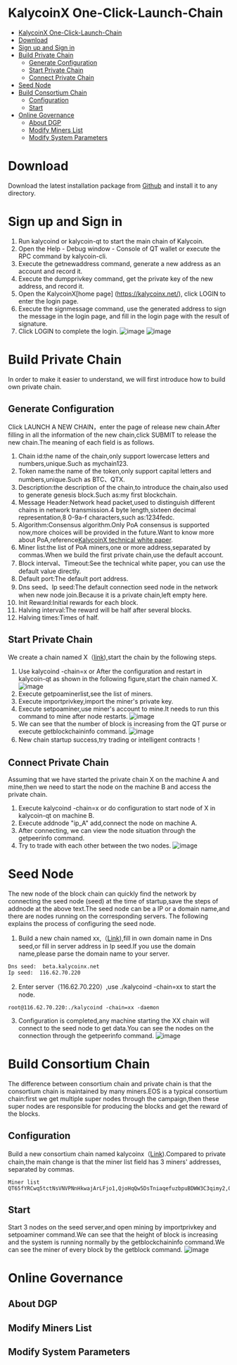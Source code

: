 # KalycoinX One-Click-Launch-Chain

- [KalycoinX One-Click-Launch-Chain](#kalycoinx-one-click-launch-chain)
- [Download](#download)
- [Sign up and Sign in](#sign-up-and-sign-in)
- [Build Private Chain](#build-private-chain)
    - [Generate Configuration](#generate-configuration)
    - [Start Private Chain](#start-private-chain)
    - [Connect Private Chain](#connect-private-chain)
- [Seed Node](#seed-node)
- [Build Consortium Chain](#build-consortium-chain)
    - [Configuration](#configuration)
    - [Start](#start)
- [Online Governance](#online-governance)
    - [About DGP](#about-dgp)
    - [Modify Miners List](#modify-miners-list)
    - [Modify System Parameters](#modify-system-parameters)

# Download
Download the latest installation package from [Github](https://github.com/kalycoinproject/kalycoin-enterprise/releases) and install it to any directory.

# Sign up and Sign in
1. Run kalycoind or kalycoin-qt to start the main chain of Kalycoin.
2. Open the Help - Debug window - Console of QT wallet or execute the RPC command by kalycoin-cli.
3. Execute the getnewaddress command, generate a new address as an account and record it.
4. Execute the dumpprivkey command, get the private key of the new address, and record it.
5. Open the KalycoinX[home page] (https://kalycoinx.net/), click LOGIN to enter the login page.
6. Execute the signmessage command, use the generated address to sign the message in the login page, and fill in the login page with the result of signature.
7. Click LOGIN to complete the login.
![image](3.jpg)
![image](4.jpg)

# Build Private Chain
In order to make it easier to understand, we will first introduce how to build own private chain.

## Generate Configuration
Click LAUNCH A NEW CHAIN，enter the page of release new chain.After filling in all the information of the new chain,click SUBMIT to release the new chain.The meaning of each field is as follows.
1. Chain id:the name of the chain,only support lowercase letters and numbers,unique.Such as mychain123.
2. Token name:the name of the token,only support capital letters and numbers,unique.Such as BTC、QTX.
3. Description:the description of the chain,to introduce the chain,also used to generate genesis block.Such as:my first blockchain.
4. Message Header:Network head packet,used to distinguish different chains in network transmission.4 byte length,sixteen decimal representation,8 0-9a-f characters,such as:1234fedc.
5. Algorithm:Consensus algorithm.Only PoA consensus is supported now,more choices will be provided in the future.Want to know more about PoA,reference[KalycoinX technical white paper](https://docs.kalycoin.io/zh/Technical-White-Paper-for-KalycoinX/).
6. Miner list:the list of PoA miners,one or more address,separated by commas.When we build the first private chain,use the default account.
7. Block interval、Timeout:See the technical white paper, you can use the default value directly.
8. Default port:The default port address.
9. Dns seed、Ip seed:The default connection seed node in the network when new node join.Because it is a private chain,left empty here.
10. Init Reward:Initial rewards for each block.
11. Halving interval:The reward will be half after several blocks.
12. Halving times:Times of half.

## Start Private Chain
We create a chain named X（[link](https://kalycoinx.net/#/chain/view?chainId=x)),start the chain by the following steps.
1. Use kalycoind -chain=x or After the configuration and restart in kalycoin-qt as shown in the following figure,start the chain named X.
![image](1.jpg)
2. Execute getpoaminerlist,see the list of miners.
3. Execute importprivkey,import the miner's private key.
4. Execute setpoaminer,use miner's account to mine.It needs to run this command to mine after node restarts.
![image](7.jpg)
5. We can see that the number of block is increasing from the QT purse or execute getblockchaininfo command.
![image](2.jpg)
6. New chain startup success,try trading or intelligent contracts！

## Connect Private Chain
Assuming that we have started the private chain X on the machine A and mine,then we need to start the node on the machine B and access the private chain.
1. Execute kalycoind -chain=x or do configuration to start node of X in kalycoin-qt on machine B.
2. Execute addnode "ip_A" add,connect the node on machine A.
3. After connecting, we can view the node situation through the getpeerinfo command.
4. Try to trade with each other between the two nodes.
![image](8.jpg)

# Seed Node
The new node of the block chain can quickly find the network by connecting the seed node (seed) at the time of startup,save the steps of addnode at the above text.The seed node can be a IP or a domain name,and there are nodes running on the corresponding servers. The following explains the process of configuring the seed node.
1. Build a new chain named xx,（[Link](https://kalycoinx.net/#/chain/view?chainId=xx)),fill in own domain name in Dns seed,or fill in server address in Ip seed.If you use the domain name,please parse the domain name to your server.

```
Dns seed:  beta.kalycoinx.net
Ip seed:  116.62.70.220
```
2. Enter server（116.62.70.220）,use ./kalycoind -chain=xx to start the node.
```
root@116.62.70.220:./kalycoind -chain=xx -daemon
```
3. Configuration is completed,any machine starting the XX chain will connect to the seed node to get data.You can see the nodes on the connection through the getpeerinfo command.
![image](6.jpg)

# Build Consortium Chain
The difference between consortium chain and private chain is that the consortium chain is maintained by many miners.EOS is a typical consortium chain:first we get multiple super nodes through the campaign,then these super nodes are responsible for producing the blocks and get the reward of the blocks.

## Configuration
Build a new consortium chain named kalycoinx（[Link](https://kalycoinx.net/#/chain/view?chainId=kalycoinx)).Compared to private chain,the main change is that the miner list field has 3 miners' addresses, separated by commas.
```
Miner list
QT65fYRCwq5tctNsVNVPNnHkwajArLFjo1,QjoHqQw5DsTniaqefuzbpuBDWW3C3qimy2,QWWdLoiHnFSNCjibCyGwbQjwtSzK5Unef3
```

## Start
Start 3 nodes on the seed server,and open mining by importprivkey and setpoaminer command.We can see that the height of block is increasing and the system is running normally by the getblockchaininfo command.We can see the miner of every block by the getblock command.
![image](9.jpg)

# Online Governance
## About DGP
## Modify Miners List
## Modify System Parameters

